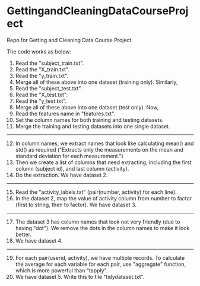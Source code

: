 # GettingandCleaningDataCourseProject
Repo for Getting and Cleaning Data Course Project

The code works as below:

1. Read the "subject_train.txt".
2. Read the "X_train.txt".
3. Read the "y_train.txt".
4. Merge all of these above into one dataset (training only).
Similarly,
5. Read the "subject_test.txt".
6. Read the "X_test.txt".
7. Read the "y_test.txt".
8. Merge all of these above into one dataset (test only).
Now, 
9. Read the features name in "features.txt".
10. Set the column names for both training and testing datasets.
11. Merge the training and testing datasets into one single dataset.

------------------------------------------------------------

12. In column names, we extract names that look like calculating mean() and std() as required ("Extracts only the measurements on the mean and standard deviation for each measurement.")
13. Then we create a list of columns that need extracting, including the first column (subject id), and last column (activity).
14. Do the extraction. We have dataset 2.

------------------------------------------------------------

15. Read the "activity_labels.txt" (pair(number, activity) for each line).
16. In the dataset 2, map the value of activity column from number to factor (first to string, then to factor). We have dataset 3.

------------------------------------------------------------

17. The dataset 3 has column names that look not very friendly (due to having "dot"). We remove the dots in the column names to make it look better.
18. We have dataset 4.

------------------------------------------------------------

19. For each pair(userid, activity), we have multiple records. To calculate the average for each variable for each pair, use "aggregate" function, which is more powerful than "tapply".
20. We have dataset 5. Write this to file "tidydataset.txt".
